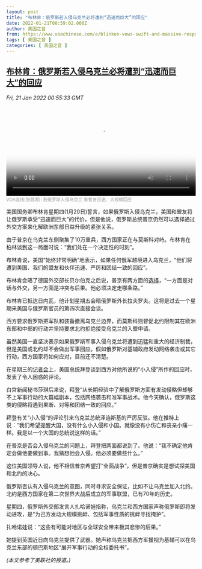 ```yaml
---
layout: post
title: "布林肯：俄罗斯若入侵乌克兰必将遭到“迅速而巨大”的回应"
date: 2022-01-21T00:59:02.000Z
author: 美国之音
from: https://www.voachinese.com/a/blinken-vows-swift-and-massive-response-should-russia-invade-kuraine-20220120/6405869.html
tags: [ 美国之音 ]
categories: [ 美国之音 ]
---
```

<!--1642726742000-->
[布林肯：俄罗斯若入侵乌克兰必将遭到“迅速而巨大”的回应](https://www.voachinese.com/a/blinken-vows-swift-and-massive-response-should-russia-invade-kuraine-20220120/6405869.html)
------

<div>
<div><i>Fri, 21 Jan 2022 00:55:33 GMT</i></div><video poster="https://images.weserv.nl?url=gdb.voanews.com/ADF99F19-C273-4599-A84B-F33CFEF24516_cx0_cy6_cw0_r1_s_w900.jpg" src="https://av.voanews.com/Videoroot/Pangeavideo/2022/01/2/21/2127cf2e-8c1c-4024-8644-5c42277b100f_240p.mp4" style="width:100%" controls></video><div><small style="color: #999;">VOA连线(张蓉湘): 若俄罗斯入侵乌克兰 美誓言迅速、大规模回应</small></div><p>美国国务卿布林肯星期四(1月20日)誓言，如果俄罗斯入侵乌克兰，美国和盟友将让俄罗斯承受“迅速而巨大”的代价，但是他说，俄罗斯总统普京仍然可以选择通过外交方案来化解欧洲东部日益升级的紧张关系。</p><p>由于普京在乌克兰东侧聚集了10万重兵，西方国家正在与莫斯科对峙。布林肯在柏林谈到这一局面时说：“我们处在一个决定性的时刻”。</p><p>布林肯说，美国“始终非常明确”地表示，如果任何俄军越境进入乌克兰，“他们将遭到美国、我们的盟友和伙伴迅速、严厉和团结一致的回应”。</p><p>布林肯会晤了德国外交部长贝尔伯克之后说，普京有两方面的<a href="https://www.voachinese.com/a/Blinken-VOA-interview-20220119/6404520.html" target="_blank">选择</a>，“一方面是对话与外交，另一方面是冲突与后果。他必须决定走哪条路。”</p><p>布林肯已抵达日内瓦，他计划星期五会晤俄罗斯外长拉夫罗夫。这将是过去一个星期来美国与俄罗斯官员的第四次直接会谈。</p><p>西方要求俄罗斯把军队和装备撤离乌克兰边界，而莫斯科则督促北约限制其在欧洲东部和中部的行动并坚持要求北约拒绝接受乌克兰的入盟申请。</p><p>虽然美国一直坚决表示如果俄罗斯军事入侵乌克兰将遭到迅猛和重大的经济制裁，但是美国或北约却不会做出军事回应。假如俄罗斯对基辅政府发动网络袭击或其它行动，西方国家将如何应对，目前还不清楚。</p><p>在星期三的<a href="https://www.voachinese.com/a/biden-holds-press-conference-20220119/6404553.html" target="_blank">记者会</a>上，美国总统拜登谈到西方对他所说的“小入侵”所作的回应时，发表了令人困惑的评论。</p><p>白宫新闻秘书莎琪后来说，拜登“从长期经验中了解俄罗斯方面有发动侵略但却够不上军事行动的大篇幅剧本，包括网络袭击和准军事战术。他今天确认，俄罗斯这类的侵略将遇到果断、对等和团结一致的回应。”</p><p>拜登有关“小入侵“的评论引来乌克兰总统泽连斯基的严厉反驳。他在推特上说：”我们希望提醒大国，没有什么小入侵和小国。就像没有小伤亡和丧亲小痛一样。我是以一个大国的总统说这样的话。”</p><p>在普京是否会入侵乌克兰的问题上，拜登把两面都说到了。他说：“我不确定他肯定会做他要做到事。我猜想他会入侵。他必须要做些什么。”</p><p>这位美国领导人说，他不相信普京希望打“全面战争”，但是普京确实是想试探美国和北约的决心。</p><p>俄罗斯否认有入侵乌克兰的意图，同时寻求安全保证，比如不让乌克兰加入北约。北约是西方国家在第二次世界大战后成立的军事联盟，已有70年的历史。</p><p>星期四，俄罗斯外交部发言人扎哈诺娃指称，乌克兰和西方国家声称俄罗斯即将发动进攻，是“为己方发动大规模挑衅、包括军事性质的挑衅寻找掩护”。</p><p>扎哈诺娃说：“这些有可能对地区与全球安全带来极其悲惨的后果。”</p><p>她提到英国近日向乌克兰提供了武器。她声称乌克兰把西方军援视为基辅可以在乌克兰东部的顿巴斯地区“展开军事行动的全权委托书”。</p><p><em>(本文参考了美联社的报道。)</em></p><p> </p>
</div>
